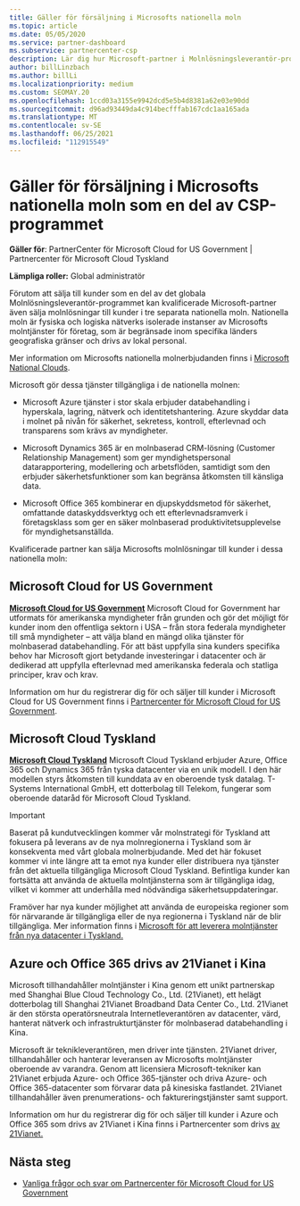 ```yaml
---
title: Gäller för försäljning i Microsofts nationella moln
ms.topic: article
ms.date: 05/05/2020
ms.service: partner-dashboard
ms.subservice: partnercenter-csp
description: Lär dig hur Microsoft-partner i Molnlösningsleverantör-programmet kan sälja till kunder som registrerats i nationella moln som stöds.
author: billLinzbach
ms.author: billLi
ms.localizationpriority: medium
ms.custom: SEOMAY.20
ms.openlocfilehash: 1ccd03a3155e9942dcd5e5b4d8381a62e03e90dd
ms.sourcegitcommit: d96ad93449da4c914becfffab167cdc1aa165ada
ms.translationtype: MT
ms.contentlocale: sv-SE
ms.lasthandoff: 06/25/2021
ms.locfileid: "112915549"
---
```

# <a name="apply-to-sell-in-microsoft-national-clouds-as-part-of-the-csp-program"></a>Gäller för försäljning i Microsofts nationella moln som en del av CSP-programmet

**Gäller för**: PartnerCenter för Microsoft Cloud for US Government | Partnercenter för Microsoft Cloud Tyskland

**Lämpliga roller:** Global administratör

Förutom att sälja till kunder som en del av det globala Molnlösningsleverantör-programmet kan kvalificerade Microsoft-partner även sälja molnlösningar till kunder i tre separata nationella moln. Nationella moln är fysiska och logiska nätverks isolerade instanser av Microsofts molntjänster för företag, som är begränsade inom specifika länders geografiska gränser och drivs av lokal personal.

Mer information om Microsofts nationella molnerbjudanden finns i [Microsoft National Clouds](https://www.microsoft.com/trustcenter/cloudservices/nationalcloud).

Microsoft gör dessa tjänster tillgängliga i de nationella molnen:

-   Microsoft Azure tjänster i stor skala erbjuder databehandling i hyperskala, lagring, nätverk och identitetshantering. Azure skyddar data i molnet på nivån för säkerhet, sekretess, kontroll, efterlevnad och transparens som krävs av myndigheter.

-   Microsoft Dynamics 365 är en molnbaserad CRM-lösning (Customer Relationship Management) som ger myndighetspersonal datarapportering, modellering och arbetsflöden, samtidigt som den erbjuder säkerhetsfunktioner som kan begränsa åtkomsten till känsliga data.

-   Microsoft Office 365 kombinerar en djupskyddsmetod för säkerhet, omfattande dataskyddsverktyg och ett efterlevnadsramverk i företagsklass som ger en säker molnbaserad produktivitetsupplevelse för myndighetsanställda.

Kvalificerade partner kan sälja Microsofts molnlösningar till kunder i dessa nationella moln:

## <a name="microsoft-cloud-for-us-government"></a>Microsoft Cloud for US Government

[**Microsoft Cloud for US Government**](https://www.microsoft.com/trustcenter/cloudservices/nationalcloud#Microsoft_Cloud_for_US) Microsoft Cloud for Government har utformats för amerikanska myndigheter från grunden och gör det möjligt för kunder inom den offentliga sektorn i USA – från stora federala myndigheter till små myndigheter – att välja bland en mängd olika tjänster för molnbaserad databehandling. För att bäst uppfylla sina kunders specifika behov har Microsoft gjort betydande investeringar i datacenter och är dedikerad att uppfylla efterlevnad med amerikanska federala och statliga principer, krav och krav. 

Information om hur du registrerar dig för och säljer till kunder i Microsoft Cloud for US Government finns i [Partnercenter för Microsoft Cloud for US Government](partner-center-for-microsoft-us-govt-cloud.md).

## <a name="microsoft-cloud-germany"></a>Microsoft Cloud Tyskland

[**Microsoft Cloud Tyskland**](https://www.microsoft.com/trustcenter/cloudservices/nationalcloud#Microsoft_Cloud_Germany) Microsoft Cloud Tyskland erbjuder Azure, Office 365 och Dynamics 365 från tyska datacenter via en unik modell. I den här modellen styrs åtkomsten till kunddata av en oberoende tysk datalag. T-Systems International GmbH, ett dotterbolag till Telekom, fungerar som oberoende dataråd för Microsoft Cloud Tyskland.

> [!IMPORTANT]  
> Baserat på kundutvecklingen kommer vår molnstrategi för Tyskland att fokusera på leverans av de nya molnregionerna i Tyskland som är konsekventa med vårt globala molnerbjudande. Med det här fokuset kommer vi inte längre att ta emot nya kunder eller distribuera nya tjänster från det aktuella tillgängliga Microsoft Cloud Tyskland. Befintliga kunder kan fortsätta att använda de aktuella molntjänsterna som är tillgängliga idag, vilket vi kommer att underhålla med nödvändiga säkerhetsuppdateringar.
>  
> Framöver har nya kunder möjlighet att använda de europeiska regioner som för närvarande är tillgängliga eller de nya regionerna i Tyskland när de blir tillgängliga. Mer information finns i [Microsoft för att leverera molntjänster från nya datacenter i Tyskland.](https://news.microsoft.com/europe/2018/08/31/microsoft-to-deliver-cloud-services-from-new-datacentres-in-germany-in-2019-to-meet-evolving-customer-needs/)

    
## <a name="azure-and-office-365-operated-by-21vianet-in-china"></a>Azure och Office 365 drivs av 21Vianet i Kina

Microsoft tillhandahåller molntjänster i Kina genom ett unikt partnerskap med Shanghai Blue Cloud Technology Co., Ltd. (21Vianet), ett helägt dotterbolag till Shanghai 21Vianet Broadband Data Center Co., Ltd. 21Vianet är den största operatörsneutrala Internetleverantören av datacenter, värd, hanterat nätverk och infrastrukturtjänster för molnbaserad databehandling i Kina. 

Microsoft är teknikleverantören, men driver inte tjänsten. 21Vianet driver, tillhandahåller och hanterar leveransen av Microsofts molntjänster oberoende av varandra. Genom att licensiera Microsoft-tekniker kan 21Vianet erbjuda Azure- och Office 365-tjänster och driva Azure- och Office 365-datacenter som förvarar data på kinesiska fastlandet. 21Vianet tillhandahåller även prenumerations- och faktureringstjänster samt support.

Information om hur du registrerar dig för och säljer till kunder i Azure och Office 365 som drivs av 21Vianet i Kina finns i Partnercenter som drivs [av 21Vianet.](https://www.21vbluecloud.com/partner-china/welcome/)

## <a name="next-steps"></a>Nästa steg

- [Vanliga frågor och svar om Partnercenter för Microsoft Cloud for US Government](faq-for-us-govt-cloud.yml)
